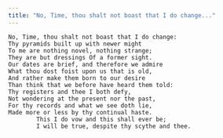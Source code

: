```yaml
---
title: "No, Time, thou shalt not boast that I do change..."
---
```


	No, Time, thou shalt not boast that I do change:
	Thy pyramids built up with newer might
	To me are nothing novel, nothing strange;
	They are but dressings Of a former sight.
	Our dates are brief, and therefore we admire
	What thou dost foist upon us that is old,
	And rather make them born to our desire
	Than think that we before have heard them told:
	Thy registers and thee I both defy,
	Not wondering at the present nor the past,
	For thy records and what we see doth lie,
	Made more or less by thy continual haste.
			This I do vow and this shall ever be;
			I will be true, despite thy scythe and thee.

